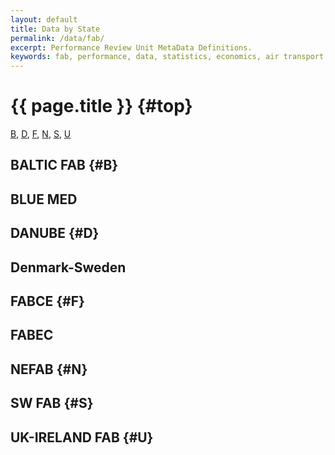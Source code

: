 ```yaml
---
layout: default
title: Data by State
permalink: /data/fab/
excerpt: Performance Review Unit MetaData Definitions.
keywords: fab, performance, data, statistics, economics, air transport, flights, europe, cost efficiency
---
```

<style type="text/css">
 span.go-to-top {
  font-size: x-small;
 }
.main:after {
  background-image: url({{ 'Baustelle.svg' | asset_path }});
}
</style>


# {{ page.title }} {#top}

<a href="#top" class="back-to-top">Back to Top</a>

[B](#B),
[D](#D),
[F](#F),
[N](#N),
[S](#S),
[U](#U)

<style type="text/css">
a.back-to-top {
display: none;
width: 60px;
height: 60px;
text-indent: -9999px;
position: fixed;
z-index: 999;
right: 20px;
bottom: 20px;
background: #27AE61 url({{ 'up-arrow.png' | asset_path }}) no-repeat center 43%;
-webkit-border-radius: 30px;
-moz-border-radius: 30px;
border-radius: 30px;
}
</style>
<script>
// from http://html-tuts.com/back-to-top-button-jquery/
var amountScrolled = 300;

$(window).scroll(function() {
if ( $(window).scrollTop() > amountScrolled ) { $('a.back-to-top').fadeIn('slow');
} else { $('a.back-to-top').fadeOut('slow');
}});
$('a.back-to-top').click(function() {
	$('html, body').animate({
		scrollTop: 0
	}, 700);
	return false;
});
</script>



## BALTIC FAB {#B}

## BLUE MED

## DANUBE {#D}

## Denmark-Sweden

## FABCE {#F}

## FABEC

## NEFAB {#N}

## SW FAB {#S}

## UK-IRELAND FAB {#U}
